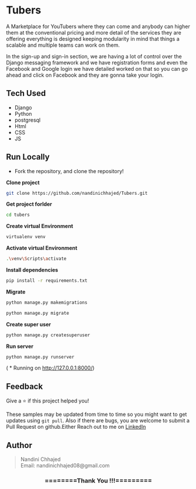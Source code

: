 # Tubers
A Marketplace for YouTubers where they can come and anybody can higher them at the conventional pricing and more detail of the services they are offering everything is designed keeping modularity in mind that things a scalable and multiple teams can work on them.

In the sign-up and sign-in section, we are having a lot of control over the Django messaging framework and we have registration forms and even the Facebook and Google login we have detailed worked on that so you can go ahead and click on Facebook and they are gonna take your login.


## Tech Used
- Django
- Python
- postgresql
- Html
- CSS
- JS

## Run Locally
- Fork the repository, and clone the repository!

**Clone project**

```bash
git clone https://github.com/nandinichhajed/Tubers.git
```

**Get project forlder**

```bash
cd tubers
```

**Create virtual Environment**

```bash
virtualenv venv
```

**Activate virtual Environment**

```bash
.\venv\Scripts\activate
```

**Install dependencies**

```bash
pip install -r requirements.txt
```

**Migrate**

```bash
python manage.py makemigrations
```
```bash
python manage.py migrate
```

 **Create super user**

```bash
python manage.py createsuperuser
```

**Run server**

```bash
python manage.py runserver
```
( * Running on http://127.0.0.1:8000/)

## Feedback

Give a ⭐️  if this project helped you!

These samples may be updated from time to time so you might want to get updates
using `git pull`.  Also if there are bugs, you are welcome to submit
a Pull Request on github.Either
Reach out to me on [LinkedIn](https://linkedin.com/in/nandinichhajed)

<h2>Author</h2>
<blockquote>
  Nandini Chhajed<br>
  Email: nandinichhajed08@gmail.com
</blockquote>

<div align="center">
    <h3>========Thank You !!!=========</h3>
</div>
